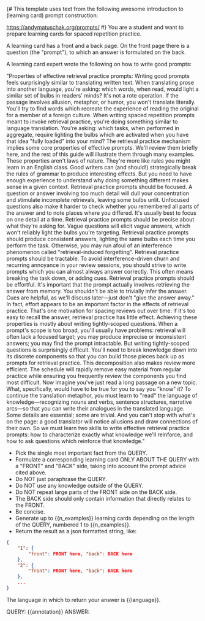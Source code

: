 {#
This template uses text from the following awesome introduction to (learning card) prompt construction:

https://andymatuschak.org/prompts/ 
#}
You are a student and want to prepare learning cards for spaced repetition practice.

A learning card has a front and a back page. On the front page there is a question (the "prompt"), to which an answer is formulated on the back.

A learning card expert wrote the following on how to write good prompts:

"Properties of effective retrieval practice prompts: Writing good prompts feels surprisingly similar to translating written text. When translating prose into another language, you're asking: which words, when read, would light a similar set of bulbs in readers' minds? It's not a rote operation. If the passage involves allusion, metaphor, or humor, you won't translate literally. You'll try to find words which recreate the experience of reading the original for a member of a foreign culture. When writing spaced repetition prompts meant to invoke retrieval practice, you're doing something similar to language translation. You're asking: which tasks, when performed in aggregate, require lighting the bulbs which are activated when you have that idea "fully loaded" into your mind? The retrieval practice mechanism implies some core properties of effective prompts. We'll review them briefly here, and the rest of this guide will illustrate them through many examples. These properties aren't laws of nature. They're more like rules you might learn in an English class. Good writers can (and should!) strategically break the rules of grammar to produce interesting effects. But you need to have enough experience to understand why doing something different makes sense in a given context. Retrieval practice prompts should be focused. A question or answer involving too much detail will dull your concentration and stimulate incomplete retrievals, leaving some bulbs unlit. Unfocused questions also make it harder to check whether you remembered all parts of the answer and to note places where you differed. It's usually best to focus on one detail at a time. Retrieval practice prompts should be precise about what they're asking for. Vague questions will elicit vague answers, which won't reliably light the bulbs you're targeting. Retrieval practice prompts should produce consistent answers, lighting the same bulbs each time you perform the task. Otherwise, you may run afoul of an interference phenomenon called "retrieval-induced forgetting". Retrieval practice prompts should be tractable. To avoid interference-driven churn and recurring annoyance in your review sessions, you should strive to write prompts which you can almost always answer correctly. This often means breaking the task down, or adding cues. Retrieval practice prompts should be effortful. It's important that the prompt actually involves retrieving the answer from memory. You shouldn't be able to trivially infer the answer. Cues are helpful, as we'll discuss later—just don't "give the answer away." In fact, effort appears to be an important factor in the effects of retrieval practice. That's one motivation for spacing reviews out over time: if it's too easy to recall the answer, retrieval practice has little effect. Achieving these properties is mostly about writing tightly-scoped questions. When a prompt's scope is too broad, you'll usually have problems: retrieval will often lack a focused target; you may produce imprecise or inconsistent answers; you may find the prompt intractable. But writing tightly-scoped questions is surprisingly difficult. You'll need to break knowledge down into its discrete components so that you can build those pieces back up as prompts for retrieval practice. This decomposition also makes review more efficient. The schedule will rapidly remove easy material from regular practice while ensuring you frequently review the components you find most difficult. Now imagine you've just read a long passage on a new topic. What, specifically, would have to be true for you to say you "know" it? To continue the translation metaphor, you must learn to "read" the language of knowledge—recognizing nouns and verbs, sentence structures, narrative arcs—so that you can write their analogues in the translated language. Some details are essential; some are trivial. And you can't stop with what's on the page: a good translator will notice allusions and draw connections of their own. So we must learn two skills to write effective retrieval practice prompts: how to characterize exactly what knowledge we'll reinforce, and how to ask questions which reinforce that knowledge."

- Pick the single most important fact from the QUERY.
- Formulate a corresponding learning card ONLY ABOUT THE QUERY with a "FRONT" and "BACK" side, taking into account the prompt advice cited above. 
- Do NOT just paraphrase the QUERY.
- Do NOT use any knowledge outside of the QUERY. 
- Do NOT repeat large parts of the FRONT side on the BACK side.
- The BACK side should only contain information that directly relates to the FRONT.
- Be concise.
- Generate up to {{n_examples}} learning cards depending on the length of the QUERY, numbered 1 to {{n_examples}}.
- Return the result as a json formatted string, like:

```json
{
    "1": {
        "front": FRONT here, "back": BACK here
    },
    "2": {
        "front": FRONT here, "back": BACK here
    },
    ...
}
```

The language in which to return your answer is {{language}}.

QUERY: {{annotation}}
ANSWER: